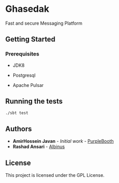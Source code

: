 # Ghasedak

Fast and secure Messaging Platform

## Getting Started

### Prerequisites

* JDK8

* Postgresql

* Apache Pulsar

## Running the tests

```
./sbt test
```

## Authors

* **AmirHossein Javan** - *Initial work* - [PurpleBooth](https://github.com/amsjavan)
* **Rashad Ansari** - [Albinus](https://github.com/rashadansari)

## License

This project is licensed under the GPL License.